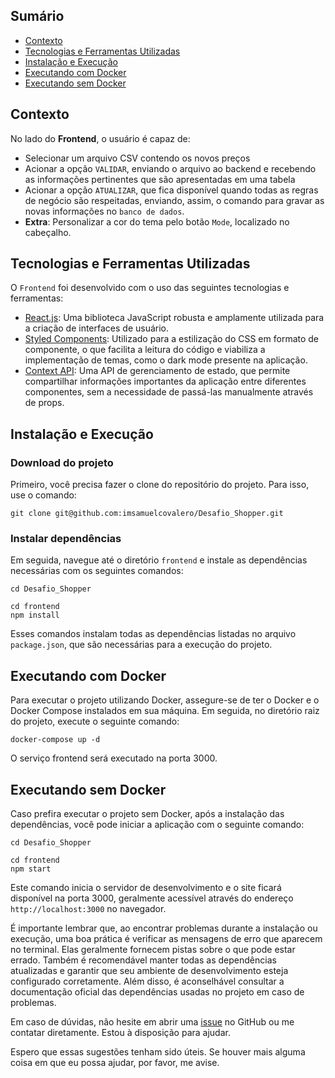 ## Sumário
- [Contexto](#contexto)
- [Tecnologias e Ferramentas Utilizadas](#tecnologias-e-ferramentas-utilizadas)
- [Instalação e Execução](#instalação-e-execução)
- [Executando com Docker](#executando-com-docker)
- [Executando sem Docker](#executando-sem-docker)

## Contexto
No lado do __Frontend__, o usuário é capaz de:
- Selecionar um arquivo CSV contendo os novos preços
- Acionar a opção `VALIDAR`, enviando o arquivo ao backend e recebendo as informações pertinentes que são apresentadas em uma tabela
- Acionar a opção `ATUALIZAR`, que fica disponível quando todas as regras de negócio são respeitadas, enviando, assim, o comando para gravar as novas informações no `banco de dados`.
- __Extra__: Personalizar a cor do tema pelo botão `Mode`, localizado no cabeçalho.

## Tecnologias e Ferramentas Utilizadas
O `Frontend` foi desenvolvido com o uso das seguintes tecnologias e ferramentas:

- [React.js](https://reactjs.org/docs/getting-started.html): Uma biblioteca JavaScript robusta e amplamente utilizada para a criação de interfaces de usuário.
- [Styled Components](https://styled-components.com/): Utilizado para a estilização do CSS em formato de componente, o que facilita a leitura do código e viabiliza a implementação de temas, como o dark mode presente na aplicação.
- [Context API](https://pt-br.reactjs.org/docs/context.html): Uma API de gerenciamento de estado, que permite compartilhar informações importantes da aplicação entre diferentes componentes, sem a necessidade de passá-las manualmente através de props.

## Instalação e Execução
### Download do projeto
Primeiro, você precisa fazer o clone do repositório do projeto. Para isso, use o comando:
```
git clone git@github.com:imsamuelcovalero/Desafio_Shopper.git
```
### Instalar dependências
Em seguida, navegue até o diretório `frontend` e instale as dependências necessárias com os seguintes comandos:
```
cd Desafio_Shopper

cd frontend
npm install
```
Esses comandos instalam todas as dependências listadas no arquivo `package.json`, que são necessárias para a execução do projeto.

## Executando com Docker
Para executar o projeto utilizando Docker, assegure-se de ter o Docker e o Docker Compose instalados em sua máquina. Em seguida, no diretório raiz do projeto, execute o seguinte comando:
```
docker-compose up -d
```
O serviço frontend será executado na porta 3000.

## Executando sem Docker
Caso prefira executar o projeto sem Docker, após a instalação das dependências, você pode iniciar a aplicação com o seguinte comando:
```
cd Desafio_Shopper

cd frontend
npm start
```
Este comando inicia o servidor de desenvolvimento e o site ficará disponível na porta 3000, geralmente acessível através do endereço `http://localhost:3000` no navegador.

É importante lembrar que, ao encontrar problemas durante a instalação ou execução, uma boa prática é verificar as mensagens de erro que aparecem no terminal. Elas geralmente fornecem pistas sobre o que pode estar errado. Também é recomendável manter todas as dependências atualizadas e garantir que seu ambiente de desenvolvimento esteja configurado corretamente. Além disso, é aconselhável consultar a documentação oficial das dependências usadas no projeto em caso de problemas.

Em caso de dúvidas, não hesite em abrir uma [issue](https://github.com/imsamuelcovalero/Desafio_Shopper/issues) no GitHub ou me contatar diretamente. Estou à disposição para ajudar.

Espero que essas sugestões tenham sido úteis. Se houver mais alguma coisa em que eu possa ajudar, por favor, me avise.

